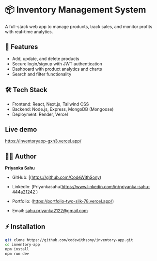 # 📦 Inventory Management System

A full-stack web app to manage products, track sales, and monitor profits with real-time analytics.

## 🚀 Features
- Add, update, and delete products
- Secure login/signup with JWT authentication
- Dashboard with product analytics and charts
- Search and filter functionality

## 🛠 Tech Stack
- Frontend: React, Next.js, Tailwind CSS
- Backend: Node.js, Express, MongoDB (Mongoose)
- Deployment: Render, Vercel

## Live demo
https://inventoryapp-gxh3.vercel.app/

## 👩‍💻 Author

**Priyanka Sahu**  
- GitHub: [(https://github.com/CodeWithSony)
    
- LinkedIn: [Priyankasahu(https://www.linkedin.com/in/priyanka-sahu-444a21242 )
  
- Portfolio:
(https://portfolio-two-silk-78.vercel.app/)  
- Email: sahu.priyanka2122@gmail.com

## ⚡ Installation
```bash
git clone https://github.com/codewithsony/inventory-app.git
cd inventory-app
npm install
npm run dev




